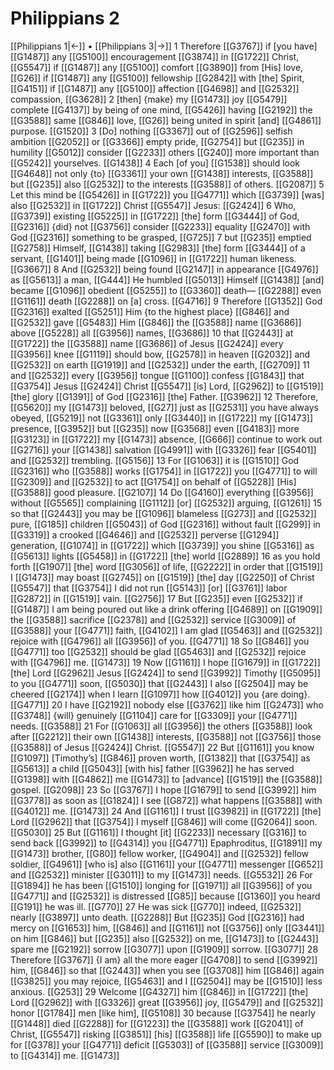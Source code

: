 # Philippians 2
[[Philippians 1|←]] • [[Philippians 3|→]]
1 Therefore [[G3767]] if [you have] [[G1487]] any [[G5100]] encouragement [[G3874]] in [[G1722]] Christ, [[G5547]] if [[G1487]] any [[G5100]] comfort [[G3890]] from [His] love, [[G26]] if [[G1487]] any [[G5100]] fellowship [[G2842]] with [the] Spirit, [[G4151]] if [[G1487]] any [[G5100]] affection [[G4698]] and [[G2532]] compassion, [[G3628]] 
2 [then] {make} my [[G1473]] joy [[G5479]] complete [[G4137]] by being of one mind, [[G5426]] having [[G2192]] the [[G3588]] same [[G846]] love, [[G26]] being united in spirit [and] [[G4861]] purpose. [[G1520]] 
3 [Do] nothing [[G3367]] out of [[G2596]] selfish ambition [[G2052]] or [[G3366]] empty pride, [[G2754]] but [[G235]] in humility [[G5012]] consider [[G2233]] others [[G240]] more important than [[G5242]] yourselves. [[G1438]] 
4 Each [of you] [[G1538]] should look [[G4648]] not only {to} [[G3361]] your own [[G1438]] interests, [[G3588]] but [[G235]] also [[G2532]] to the interests [[G3588]] of others. [[G2087]] 
5 Let this mind be [[G5426]] in [[G1722]] you [[G4771]] which [[G3739]] [was] also [[G2532]] in [[G1722]] Christ [[G5547]] Jesus: [[G2424]] 
6 Who, [[G3739]] existing [[G5225]] in [[G1722]] [the] form [[G3444]] of God, [[G2316]] {did} not [[G3756]] consider [[G2233]] equality [[G2470]] with God [[G2316]] something to be grasped, [[G725]] 
7 but [[G235]] emptied [[G2758]] Himself, [[G1438]] taking [[G2983]] [the] form [[G3444]] of a servant, [[G1401]] being made [[G1096]] in [[G1722]] human likeness. [[G3667]] 
8 And [[G2532]] being found [[G2147]] in appearance [[G4976]] as [[G5613]] a man, [[G444]] He humbled [[G5013]] Himself [[G1438]] [and] became [[G1096]] obedient [[G5255]] to [[G3360]] death— [[G2288]] even [[G1161]] death [[G2288]] on [a] cross. [[G4716]] 
9 Therefore [[G1352]] God [[G2316]] exalted [[G5251]] Him {to the highest place} [[G846]] and [[G2532]] gave [[G5483]] Him [[G846]] the [[G3588]] name [[G3686]] above [[G5228]] all [[G3956]] names, [[G3686]] 
10 that [[G2443]] at [[G1722]] the [[G3588]] name [[G3686]] of Jesus [[G2424]] every [[G3956]] knee [[G1119]] should bow, [[G2578]] in heaven [[G2032]] and [[G2532]] on earth [[G1919]] and [[G2532]] under the earth, [[G2709]] 
11 and [[G2532]] every [[G3956]] tongue [[G1100]] confess [[G1843]] that [[G3754]] Jesus [[G2424]] Christ [[G5547]] [is] Lord, [[G2962]] to [[G1519]] [the] glory [[G1391]] of God [[G2316]] [the] Father. [[G3962]] 
12 Therefore, [[G5620]] my [[G1473]] beloved, [[G27]] just as [[G2531]] you have always obeyed, [[G5219]] not [[G3361]] only [[G3440]] in [[G1722]] my [[G1473]] presence, [[G3952]] but [[G235]] now [[G3568]] even [[G4183]] more [[G3123]] in [[G1722]] my [[G1473]] absence, [[G666]] continue to work out [[G2716]] your [[G1438]] salvation [[G4991]] with [[G3326]] fear [[G5401]] and [[G2532]] trembling. [[G5156]] 
13 For [[G1063]] it is [[G1510]] God [[G2316]] who [[G3588]] works [[G1754]] in [[G1722]] you [[G4771]] to will [[G2309]] and [[G2532]] to act [[G1754]] on behalf of [[G5228]] [His] [[G3588]] good pleasure. [[G2107]] 
14 Do [[G4160]] everything [[G3956]] without [[G5565]] complaining [[G1112]] [or] [[G2532]] arguing, [[G1261]] 
15 so that [[G2443]] you may be [[G1096]] blameless [[G273]] and [[G2532]] pure, [[G185]] children [[G5043]] of God [[G2316]] without fault [[G299]] in [[G3319]] a crooked [[G4646]] and [[G2532]] perverse [[G1294]] generation, [[G1074]] in [[G1722]] which [[G3739]] you shine [[G5316]] as [[G5613]] lights [[G5458]] in [[G1722]] [the] world [[G2889]] 
16 as you hold forth [[G1907]] [the] word [[G3056]] of life, [[G2222]] in order that [[G1519]] I [[G1473]] may boast [[G2745]] on [[G1519]] [the] day [[G2250]] of Christ [[G5547]] that [[G3754]] I did not run [[G5143]] [or] [[G3761]] labor [[G2872]] in [[G1519]] vain. [[G2756]] 
17 But [[G235]] even [[G2532]] if [[G1487]] I am being poured out like a drink offering [[G4689]] on [[G1909]] the [[G3588]] sacrifice [[G2378]] and [[G2532]] service [[G3009]] of [[G3588]] your [[G4771]] faith, [[G4102]] I am glad [[G5463]] and [[G2532]] rejoice with [[G4796]] all [[G3956]] of you. [[G4771]] 
18 So [[G846]] you [[G4771]] too [[G2532]] should be glad [[G5463]] and [[G2532]] rejoice with [[G4796]] me. [[G1473]] 
19 Now [[G1161]] I hope [[G1679]] in [[G1722]] [the] Lord [[G2962]] Jesus [[G2424]] to send [[G3992]] Timothy [[G5095]] to you [[G4771]] soon, [[G5030]] that [[G2443]] I also [[G2504]] may be cheered [[G2174]] when I learn [[G1097]] how [[G4012]] you {are doing}. [[G4771]] 
20 I have [[G2192]] nobody else [[G3762]] like him [[G2473]] who [[G3748]] {will} genuinely [[G1104]] care for [[G3309]] your [[G4771]] needs. [[G3588]] 
21 For [[G1063]] all [[G3956]] the others [[G3588]] look after [[G2212]] their own [[G1438]] interests, [[G3588]] not [[G3756]] those [[G3588]] of Jesus [[G2424]] Christ. [[G5547]] 
22 But [[G1161]] you know [[G1097]] [Timothy’s] [[G846]] proven worth, [[G1382]] that [[G3754]] as [[G5613]] a child [[G5043]] [with his] father [[G3962]] he has served [[G1398]] with [[G4862]] me [[G1473]] to [advance] [[G1519]] the [[G3588]] gospel. [[G2098]] 
23 So [[G3767]] I hope [[G1679]] to send [[G3992]] him [[G3778]] as soon as [[G1824]] I see [[G872]] what happens [[G3588]] with [[G4012]] me. [[G1473]] 
24 And [[G1161]] I trust [[G3982]] in [[G1722]] [the] Lord [[G2962]] that [[G3754]] I myself [[G846]] will come [[G2064]] soon. [[G5030]] 
25 But [[G1161]] I thought [it] [[G2233]] necessary [[G316]] to send back [[G3992]] to [[G4314]] you [[G4771]] Epaphroditus, [[G1891]] my [[G1473]] brother, [[G80]] fellow worker, [[G4904]] and [[G2532]] fellow soldier, [[G4961]] [who is] also [[G1161]] your [[G4771]] messenger [[G652]] and [[G2532]] minister [[G3011]] to my [[G1473]] needs. [[G5532]] 
26 For [[G1894]] he has been [[G1510]] longing for [[G1971]] all [[G3956]] of you [[G4771]] and [[G2532]] is distressed [[G85]] because [[G1360]] you heard [[G191]] he was ill. [[G770]] 
27 He was sick [[G770]] indeed, [[G2532]] nearly [[G3897]] unto death. [[G2288]] But [[G235]] God [[G2316]] had mercy on [[G1653]] him, [[G846]] and [[G1161]] not [[G3756]] only [[G3441]] on him [[G846]] but [[G235]] also [[G2532]] on me, [[G1473]] to [[G2443]] spare me [[G2192]] sorrow [[G3077]] upon [[G1909]] sorrow. [[G3077]] 
28 Therefore [[G3767]] {I am} all the more eager [[G4708]] to send [[G3992]] him, [[G846]] so that [[G2443]] when you see [[G3708]] him [[G846]] again [[G3825]] you may rejoice, [[G5463]] and I [[G2504]] may be [[G1510]] less anxious. [[G253]] 
29 Welcome [[G4327]] him [[G846]] in [[G1722]] [the] Lord [[G2962]] with [[G3326]] great [[G3956]] joy, [[G5479]] and [[G2532]] honor [[G1784]] men [like him], [[G5108]] 
30 because [[G3754]] he nearly [[G1448]] died [[G2288]] for [[G1223]] the [[G3588]] work [[G2041]] of Christ, [[G5547]] risking [[G3851]] [his] [[G3588]] life [[G5590]] to make up for [[G378]] your [[G4771]] deficit [[G5303]] of [[G3588]] service [[G3009]] to [[G4314]] me. [[G1473]] 
